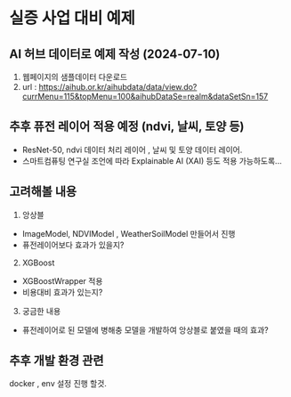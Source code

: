 # 실증 사업 대비 예제

## AI 허브 데이터로 예제 작성 (2024-07-10)

1. 웹페이지의 샘플데이터 다운로드
2. url : https://aihub.or.kr/aihubdata/data/view.do?currMenu=115&topMenu=100&aihubDataSe=realm&dataSetSn=157

## 추후 퓨전 레이어 적용 예정 (ndvi, 날씨, 토양 등)

- ResNet-50, ndvi 데이터 처리 레이어 , 날씨 및 토양 데이터 레이어.
- 스마트컴퓨팅 연구실 조언에 따라 Explainable AI (XAI) 등도 적용 가능하도록...

## 고려해볼 내용

1. 앙상블

- ImageModel, NDVIModel , WeatherSoilModel 만들어서 진행
- 퓨전레이어보다 효과가 있을지?

2. XGBoost

- XGBoostWrapper 적용
- 비용대비 효과가 있는지?

3. 궁금한 내용

- 퓨전레이어로 된 모델에 병해충 모델을 개발하여 앙상블로 붙였을 때의 효과?

## 추후 개발 환경 관련

docker , env 설정 진행 할것.


